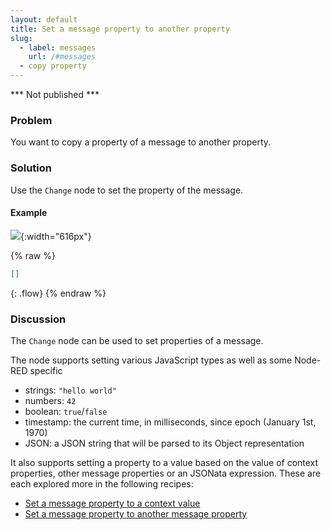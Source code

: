```yaml
---
layout: default
title: Set a message property to another property
slug:
  - label: messages
    url: /#messages
  - copy property
---
```

*** Not published ***

### Problem

You want to copy a property of a message to another property.

### Solution

Use the <code class="node">Change</code> node to set the property of the message.

#### Example

![](/images/basic/copy-message-property.png){:width="616px"}

{% raw %}
~~~json
[]
~~~
{: .flow}
{% endraw %}

### Discussion

The <code class="node">Change</code> node can be used to set properties of a message.

The node supports setting various JavaScript types as well as some Node-RED specific

 - strings: `"hello world"`
 - numbers: `42`
 - boolean: `true`/`false`
 - timestamp: the current time, in milliseconds, since epoch (January 1st, 1970)
 - JSON: a JSON string that will be parsed to its Object representation

It also supports setting a property to a value based on the value of context properties,
other message properties or an JSONata expression. These are each explored more in the
following recipes:

 - [Set a message property to a context value]()
 - [Set a message property to another message property]()
